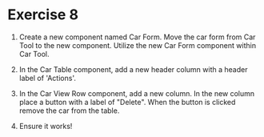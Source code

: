 # Exercise 8

1. Create a new component named Car Form. Move the car form from Car Tool to the new component. Utilize the new Car Form component within Car Tool.

2. In the Car Table component, add a new header column with a header label of 'Actions'.

3. In the Car View Row component, add a new column. In the new column place a button with a label of "Delete". When the button is clicked remove the car from the table.

4. Ensure it works!